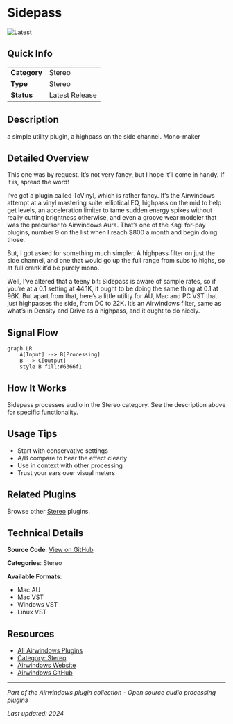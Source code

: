 # Sidepass

![Latest](https://img.shields.io/badge/-Latest-10b981)

## Quick Info

| | |
|---|---|
| **Category** | Stereo |
| **Type** | Stereo |
| **Status** | Latest Release |

## Description

a simple utility plugin, a highpass on the side channel. Mono-maker

## Detailed Overview

This one was by request. It’s not very fancy, but I hope it’ll come in handy. If it is, spread the word!

I’ve got a plugin called ToVinyl, which is rather fancy. It’s the Airwindows attempt at a vinyl mastering suite: elliptical EQ, highpass on the mid to help get levels, an acceleration limiter to tame sudden energy spikes without really cutting brightness otherwise, and even a groove wear modeler that was the precursor to Airwindows Aura. That’s one of the Kagi for-pay plugins, number 9 on the list when I reach $800 a month and begin doing those.

But, I got asked for something much simpler. A highpass filter on just the side channel, and one that would go up the full range from subs to highs, so at full crank it’d be purely mono.

Well, I’ve altered that a teeny bit: Sidepass is aware of sample rates, so if you’re at a 0.1 setting at 44.1K, it ought to be doing the same thing at 0.1 at 96K. But apart from that, here’s a little utility for AU, Mac and PC VST that just highpasses the side, from DC to 22K. It’s an Airwindows filter, same as what’s in Density and Drive as a highpass, and it ought to do nicely.

## Signal Flow

```mermaid
graph LR
    A[Input] --> B[Processing]
    B --> C[Output]
    style B fill:#6366f1
```

## How It Works

Sidepass processes audio in the Stereo category. See the description above for specific functionality.

## Usage Tips

- Start with conservative settings
- A/B compare to hear the effect clearly
- Use in context with other processing
- Trust your ears over visual meters


## Related Plugins

Browse other [Stereo](../categories/stereo.md) plugins.


## Technical Details

**Source Code**: [View on GitHub](https://github.com/airwindows/airwindows/tree/master/plugins/LinuxVST/src/Sidepass)

**Categories**: Stereo

**Available Formats**:
- Mac AU
- Mac VST
- Windows VST
- Linux VST

## Resources

- [All Airwindows Plugins](../../README.md)
- [Category: Stereo](../categories/stereo.md)
- [Airwindows Website](https://www.airwindows.com)
- [Airwindows GitHub](https://github.com/airwindows/airwindows)

---

*Part of the Airwindows plugin collection - Open source audio processing plugins*

*Last updated: 2024*
